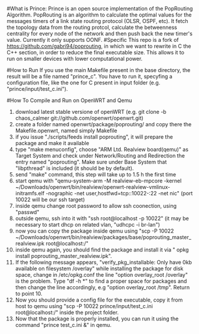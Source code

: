 #What is Prince:
Prince is an open source implementation of the PopRouting Algorithm. 
PopRouting is an algorithm to calculate the optimal values for the messages timers of a link state routing protocol (OLSR, OSPF, etc). 
It fetch the topology data from the routing protcol, calculate the betweenness centrality for every node of the network and then push back the new timer's value. Currently it only supports OONF.
#Specific
This repo is a fork of https://github.com/gabri94/poprouting, in which we want to rewrite in C the C++ section, in order to reduce the final executable size. This allows it to run on smaller devices with lower computational power.

#How to Run
If you use the main Makefile present in the base directory, the result will be a file named "prince_c". You have to run it, specyfing a configuration file, like the one for C present in input folder (e.g. "prince/input/test_c.ini").

#How To Compile and Run on OpenWRT and Qemu
1. download latest stable versione of openWRT (e.g. git clone -b chaos_calmer git://github.com/openwrt/openwrt.git)
2. create a folder named openwrt/package/poprouting/ and copy there the Makefile.openwrt, named simply Makefile
3. if you issue "./scripts/feeds install poprouting", it will prepare the package and make it available
4. type "make menuconfig", choose "ARM Ltd. Realview board(qemu)" as Target System and check under Network/Routing and Redirection the entry named "poprouting". Make sure under Base System that "libpthread" is included (it should be by default).
5. send "make" command, this step will take up to 1.5 h the first time
6. start qemu with "qemu-system-arm -M realview-eb-mpcore -kernel ~/Downloads/openwrt/bin/realview/openwrt-realview-vmlinux-initramfs.elf -nographic -net user,hostfwd=tcp::10022-:22 -net nic" (port 10022 will be our ssh target)
7. inside qemu change root password to allow ssh coonection, using "passwd"
8. outside qemu, ssh into it with "ssh root@localhost -p 10022" (it may be necessary to start dhcp on related vlan, "udhcpc -i br-lan")
9. now you can copy the package inside qemu using "scp -P 10022 ~/Downloads/openwrt/bin/realview/packages/base/poprouting_master_realview.ipk  root@localhost:/"
10. inside qemu again, you should find the package and install it via " opkg install poprouting_master_realview.ipk".
11. If the following message appears, "verify_pkg_installable: Only have 0kb available on filesystem /overlay" while installing the package for disk space, change in /etc/opkg.conf the line "option overlay_root /overlay"  is the problem. Type "df -h *" to find a proper space for packages and then change the line accordingly, e.g "option overlay_root /tmp". Return to point 10.
12. Now you should provide a config file for the executable, copy it from host to qemu using "scp -P 10022 prince/input/test_c.ini  root@localhost:/" inside the project folder.
13. Now that the package is properly installed, you can run it using the command "prince test_c.ini &" in qemu.

